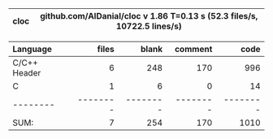 cloc|github.com/AlDanial/cloc v 1.86  T=0.13 s (52.3 files/s, 10722.5 lines/s)
--- | ---

Language|files|blank|comment|code
:-------|-------:|-------:|-------:|-------:
C/C++ Header|6|248|170|996
C|1|6|0|14
--------|--------|--------|--------|--------
SUM:|7|254|170|1010
